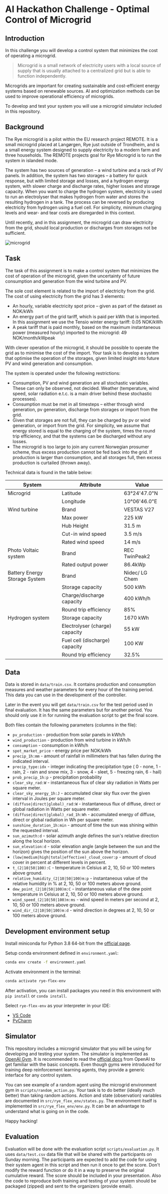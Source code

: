 # AI Hackathon Challenge - Optimal Control of Microgrid 

## Introduction

In this challenge you will develop a control system that minimizes the cost of operating a microgrid.

> Microgrid is a small network of electricity users with a local source of supply 
> that is usually attached to a centralized grid but is able to function independently.

Microgrids are important for creating sustainable and cost-efficient energy systems based on renewable sources.
AI and optimization methods can be used to improve operational efficiency of microgrids.

To develop and test your system you will use a microgrid simulator included in this repository.

## Background

The Rye microgrid is a pilot within the EU research project REMOTE. 
It is a small microgrid placed at Langørgen, Rye just outside of Trondheim, 
and is a small energy system designed to supply electricity to a modern farm and three households. 
The REMOTE projects goal for Rye Microgrid is to run the system in islanded mode.

The system has two sources of generation – a wind turbine and a rack of PV panels. 
In addition, the system has two storages – a battery for quick response, but with limited storage and losses, 
and a hydrogen energy system, with slower charge and discharge rates, higher losses and storage capacity. 
When you want to charge the hydrogen system, electricity is used to run an electrolyser that makes hydrogen from water and stores the resulting hydrogen in a tank. 
The process can be reversed by producing electricity from hydrogen using a fuel cell. 
For simplicity, minimum charging levels and wear- and tear costs are disregarded in this context.

Until recently, and in this assignment, the microgrid can draw electricity from the grid, 
should local production or discharges from storages not be sufficient.

![microgrid](docs/microgrid.png)

## Task

The task of this assignment is to make a control system that minimizes the cost of operation of the microgrid, 
given the uncertainty of future consumption and generation from the wind turbine and PV.

The sole cost element is related to the import of electricity from the grid. 
The cost of using electricity from the grid has 3 elements:
- An hourly, variable electricity spot price – given as part of the dataset as NOK/kWh 
- An energy part of the grid tariff, which is paid per kWh that is imported. In this assignment we use the Tensio winter energy tariff: 0.05 NOK/kWh
- A peak tariff that is paid monthly, based on the maximum instantaneous power (measured hourly) imported to the microgrid: 49 NOK/month/kWpeak

With clever operation of the microgrid, it should be possible to operate the grid as to minimise the cost of the import. 
Your task is to develop a system that optimise the operation of the storages, 
given limited insight into future PV and wind generation and consumption.

The system is operated under the following restrictions:

- Consumption, PV and wind generation are all stochastic variables. 
  These can only be observed, not decided. 
  Weather (temperature, wind speed, solar radiation e.t.c. is a main driver behind these stochastic processes). 
- Consumption must be met in all timesteps – either through 
  wind generation, pv generation, discharge from storages or import from the grid. 
- Given that storages are not full, they can be charged by pv or wind generation, or import from the grid. 
  For simplicity, we assume that energy stored is equal to the charging of the system, times the round trip efficiency, 
  and that the systems can be discharged without any losses. 
- The microgrid is too large to join any current Norwegian prosumer scheme, 
  thus excess production cannot be fed back into the grid. 
  If production is larger than consumption, and all storages full, 
  then excess production is curtailed (thrown away). 

Technical data is found in the table below:

|System|Attribute|Value|
|---|---|---|
|Microgrid|Latitude|63°24'47.0"N|
| |Longitude|10°06'46.0"E|
|Wind turbine|Brand|VESTAS V27|
| |Max power|225 kW|
| |Hub Height|31.5 m|
| |Cut-in wind speed|3.5 m/s|
| |Rated wind speed|14 m/s|
|Photo Voltaic system|Brand|REC TwinPeak2|
| |Rated output power|86.4kWp|
|Battery Energy Storage System|Brand|Nidec/ LG Chem|
| |Storage capacity|500 kWh|
| |Charge/discharge capacity|400 kWh/h|
| |Round trip efficiency|85%|
|Hydrogen system|Storage capacity|1670 kWh|
| |Electrolyser (charge) capacity|55 kW|
| |Fuel cell (discharge) capacity|100 KW|
| |Round trip efficiency|32.5%|


## Data
Data is stored in `data/train.csv`.
It contains production and consumption measures and weather parameters for every hour of the training period.
This data you can use in the development of the controller.

Later in the event you will get `data/train.csv` for the test period used in final evaluation.
It has the same parameters but for another period. 
You should only use it in for running the evaluation script to get the final score.

Both files contain the following parameters (columns in the file):

- `pv_production` - production from solar panels in kWh/h
- `wind_production` - production from wind turbine in kWh/h
- `consumption` - consumption in kWh/h
- `spot_market_price` - energy price per NOK/kWh
- `precip_1h:mm` - amount of rainfall in millimeters that has fallen during the indicated interval.
- `precip_type:idx` - integer indicating the precipitation type (
  0 - none, 
  1 - rain, 
  2 - rain and snow mix,
  3 - snow,
  4 - sleet,
  5 - freezing rain,
  6 - hail)
- `prob_precip_1h:p` - precipitation probability
- `clear_sky_rad:W` - instantaneous flux of clear sky radiation in Watts per square meter.
- `clear_sky_energy_1h:J` - accumulated clear sky flux over the given interval in Joules per square meter.
- `(diffuse|direct|global)_rad:W` - instantaneous flux of diffuse, direct or global radiation in Watts per square meter.
- `(diffuse|direct|global)_rad_1h:Wh` - accumulated energy of diffuse, direct or global radiation in Wh per square meter.
- `sunshine_duration_1h:min` - amount of time the sun was shining within the requested interval.
- `sun_azimuth:d` - solar azimuth angle defines the sun's relative direction along the local horizon.
- `sun_elevation:d` - solar elevation angle (angle between the sun and the horizon) gives the position of the sun above the horizon.
- `(low|medium|high|total|effective)_cloud_cover:p` - amount of cloud cover in percent at different levels in percent.
- `t_(2|10|50|100):C` - temperature in Celsius at 2, 10, 50 or 100 meters above ground.
- `relative_humidity_(2|10|50|100)m:p` - instantaneous value of the relative humidity in % at 2, 10, 50 or 100 meters above ground.
- `dew_point_(2|10|50|100)m:C` - instantaneous value of the dew point temperature in Celsius at 2, 10, 50 or 100 meters above ground.
- `wind_speed_(2|10|50|100)m:ms` - wind speed in meters per second at 2, 10, 50 or 100 meters above ground.
- `wind_dir_(2|10|50|100)m:d` - wind direction in degrees at 2, 10, 50 or 100 meters above ground.


## Development environment setup

Install miniconda for Python 3.8 64-bit from the [official page](https://docs.conda.io/en/latest/miniconda.html).

Setup conda environment defined in `environment.yaml`:
```sh
conda env create -f environment.yaml
```

Activate environment in the terminal:

```sh
conda activate rye-flex-env
```

After activation, you can install packages you need in this environment with `pip install` or `conda install`.

Select `rye-flex-env` as your interpreter in your IDE:

- [VS Code](https://code.visualstudio.com/docs/python/environments)
- [PyCharm](https://www.jetbrains.com/help/pycharm/conda-support-creating-conda-virtual-environment.html)

## Simulator

This repository includes a microgrid simulator that you will be using for developing and testing your system. 
The simulator is implemented as [OpenAI Gym](https://gym.openai.com/).
It is recommended to read the [official docs](https://gym.openai.com/docs/#observations) from OpenAI to get familiar with the basic concepts.
Even though gyms were introduced for training deep reinforcement learning agents, they provide a generic interface for any control system.

You can see example of a random agent using the microgrid environment gym in `scripts/random_action.py`.
Your task is to do better (ideally much better) than taking random actions.
Action and state (observation) variables are documented in `src/rye_flex_env/states.py`.
The environment itself is implemented in `src/rye_flex_env/env.py`.
It can be an advantage to understand what is going on in the code.

Happy hacking!

## Evaluation

Evaluation will be done with the evaluation script `scripts/evaluation.py`.
It uses `data/test.csv` data file that will be shared with the participants on Sunday morning.
The participants are expected to add the code for using their system agent in this script 
and then run it once to get the score. 
Don't modify the reward function or do it in a way to preserve the original cumulative reward.
The score should be included in your presentation.
Also the code to reproduce both training and testing of your system should be packaged (zipped) 
and sent to the organizers (provide email).


